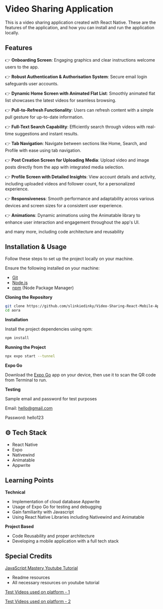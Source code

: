 # Video Sharing Application

This is a video sharing application created with React Native. These are the features of the application, and how you can install and run the application locally. 

## Features

👉 **Onboarding Screen**: Engaging graphics and clear instructions welcome users to the app.

👉 **Robust Authentication & Authorisation System**: Secure email login safeguards user accounts.

👉 **Dynamic Home Screen with Animated Flat List**: Smoothly animated flat list showcases the latest videos for seamless browsing.

👉 **Pull-to-Refresh Functionality**: Users can refresh content with a simple pull gesture for up-to-date information.

👉 **Full-Text Search Capability**: Efficiently search through videos with real-time suggestions and instant results.

👉 **Tab Navigation**: Navigate between sections like Home, Search, and Profile with ease using tab navigation.

👉 **Post Creation Screen for Uploading Media**: Upload video and image posts directly from the app with integrated media selection.

👉 **Profile Screen with Detailed Insights**: View account details and activity, including uploaded videos and follower count, for a personalized experience.

👉 **Responsiveness**: Smooth performance and adaptability across various devices and screen sizes for a consistent user experience.

👉 **Animations**: Dynamic animations using the Animatable library to enhance user interaction and engagement throughout the app's UI.

and many more, including code architecture and reusability 


## Installation & Usage

Follow these steps to set up the project locally on your machine.

Ensure the following installed on your machine:

- [Git](https://git-scm.com/)
- [Node.js](https://nodejs.org/en)
- [npm](https://www.npmjs.com/) (Node Package Manager)


**Cloning the Repository**

```bash
git clone https://github.com/slinkiedinky/Video-Sharing-React-Mobile-Application.git
cd aora
```
**Installation**

Install the project dependencies using npm:

```bash
npm install
```

**Running the Project**

```bash
npx expo start --tunnel
```

**Expo Go**

Download the [Expo Go](https://expo.dev/go) app on your device, then use it to scan the QR code from Terminal to run.

**Testing**

Sample email and password for test purposes

Email: hello@gmail.com

Password: hello123

## ⚙️ Tech Stack
- React Native
- Expo
- Nativewind
- Animatable
- Appwrite

## Learning Points

**Technical**
- Implementation of cloud database Appwrite  
- Usage of Expo Go for testing and debugging
- Gain familiarity with Javascript 
- Using React Native Libraries including Nativewind and Animatable

**Project Based**
- Code Reusability and proper architecture
- Developing a mobile application with a full tech stack

## Special Credits

[JavaScript Mastery Youtube Tutorial](https://www.youtube.com/watch?v=ZBCUegTZF7M&t=7017s)

- Readme resources
- All necessary resources on youtube tutorial

[Test Videos used on platform - 1](https://gist.github.com/jsturgis/3b19447b304616f18657)

[Test Videos used on platform - 2](https://github.com/pankaj89/MasterExoPlayer/blob/master/app/src/main/java/com/example/masterexoplayer/nested/MainActivityNested.kt)
